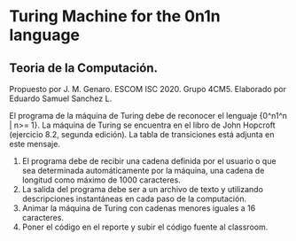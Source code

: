 # Turing Machine for the 0n1n language
## Teoria de la Computación.
Propuesto por J. M. Genaro. ESCOM ISC 2020.
Grupo 4CM5. Elaborado por Eduardo Samuel Sanchez L.

El programa de la máquina de Turing debe de reconocer el lenguaje {0^n1^n | n>= 1}. La máquina de Turing se encuentra en el libro de John Hopcroft (ejercicio 8.2, segunda edición). La tabla de transiciones está adjunta en este mensaje.

1. El programa debe de recibir una cadena definida por el usuario o que sea determinada automáticamente por la máquina, una cadena de longitud como máximo de 1000 caracteres.
2. La salida del programa debe ser a un archivo de texto y utilizando descripciones instantáneas en cada paso de la computación.
3. Animar la máquina de Turing con cadenas menores iguales a 16 caracteres.
4. Poner el código en el reporte y subir el código fuente al classroom.